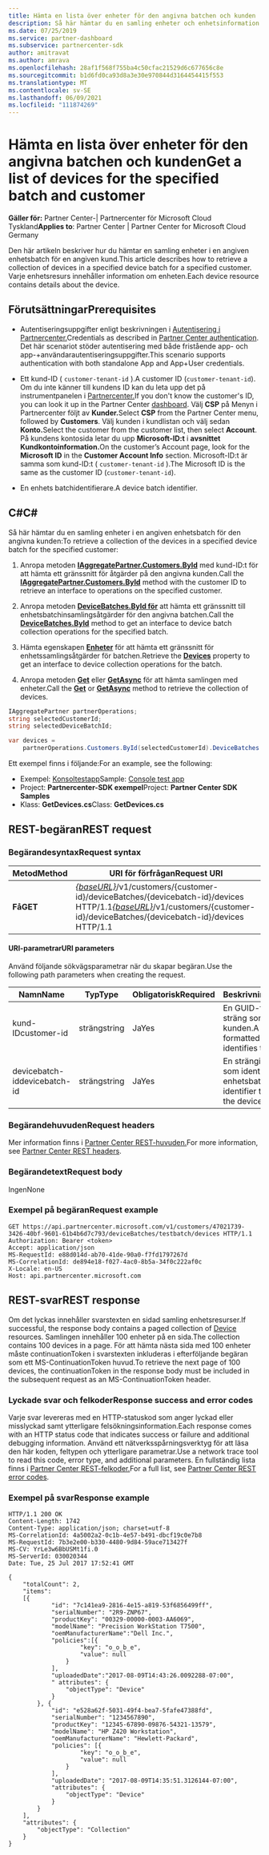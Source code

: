 ```yaml
---
title: Hämta en lista över enheter för den angivna batchen och kunden
description: Så här hämtar du en samling enheter och enhetsinformation i den angivna enhetsbatchen för en kund.
ms.date: 07/25/2019
ms.service: partner-dashboard
ms.subservice: partnercenter-sdk
author: amitravat
ms.author: amrava
ms.openlocfilehash: 28af1f568f755ba4c50cfac21529d6c677656c8e
ms.sourcegitcommit: b1d6fd0ca93d8a3e30e970844d3164454415f553
ms.translationtype: MT
ms.contentlocale: sv-SE
ms.lasthandoff: 06/09/2021
ms.locfileid: "111874269"
---
```

# <a name="get-a-list-of-devices-for-the-specified-batch-and-customer"></a><span data-ttu-id="33854-103">Hämta en lista över enheter för den angivna batchen och kunden</span><span class="sxs-lookup"><span data-stu-id="33854-103">Get a list of devices for the specified batch and customer</span></span>

<span data-ttu-id="33854-104">**Gäller för:** Partner Center-| Partnercenter för Microsoft Cloud Tyskland</span><span class="sxs-lookup"><span data-stu-id="33854-104">**Applies to**: Partner Center | Partner Center for Microsoft Cloud Germany</span></span>

<span data-ttu-id="33854-105">Den här artikeln beskriver hur du hämtar en samling enheter i en angiven enhetsbatch för en angiven kund.</span><span class="sxs-lookup"><span data-stu-id="33854-105">This article describes how to retrieve a collection of devices in a specified device batch for a specified customer.</span></span> <span data-ttu-id="33854-106">Varje enhetsresurs innehåller information om enheten.</span><span class="sxs-lookup"><span data-stu-id="33854-106">Each device resource contains details about the device.</span></span>

## <a name="prerequisites"></a><span data-ttu-id="33854-107">Förutsättningar</span><span class="sxs-lookup"><span data-stu-id="33854-107">Prerequisites</span></span>

- <span data-ttu-id="33854-108">Autentiseringsuppgifter enligt beskrivningen i [Autentisering i Partnercenter.](partner-center-authentication.md)</span><span class="sxs-lookup"><span data-stu-id="33854-108">Credentials as described in [Partner Center authentication](partner-center-authentication.md).</span></span> <span data-ttu-id="33854-109">Det här scenariot stöder autentisering med både fristående app- och app-+användarautentiseringsuppgifter.</span><span class="sxs-lookup"><span data-stu-id="33854-109">This scenario supports authentication with both standalone App and App+User credentials.</span></span>

- <span data-ttu-id="33854-110">Ett kund-ID ( `customer-tenant-id` ).</span><span class="sxs-lookup"><span data-stu-id="33854-110">A customer ID (`customer-tenant-id`).</span></span> <span data-ttu-id="33854-111">Om du inte känner till kundens ID kan du leta upp det på instrumentpanelen i [Partnercenter.](https://partner.microsoft.com/dashboard)</span><span class="sxs-lookup"><span data-stu-id="33854-111">If you don't know the customer's ID, you can look it up in the Partner Center [dashboard](https://partner.microsoft.com/dashboard).</span></span> <span data-ttu-id="33854-112">Välj **CSP** på Menyn i Partnercenter följt av **Kunder.**</span><span class="sxs-lookup"><span data-stu-id="33854-112">Select **CSP** from the Partner Center menu, followed by **Customers**.</span></span> <span data-ttu-id="33854-113">Välj kunden i kundlistan och välj sedan **Konto.**</span><span class="sxs-lookup"><span data-stu-id="33854-113">Select the customer from the customer list, then select **Account**.</span></span> <span data-ttu-id="33854-114">På kundens kontosida letar du upp **Microsoft-ID:t** i **avsnittet Kundkontoinformation.**</span><span class="sxs-lookup"><span data-stu-id="33854-114">On the customer’s Account page, look for the **Microsoft ID** in the **Customer Account Info** section.</span></span> <span data-ttu-id="33854-115">Microsoft-ID:t är samma som kund-ID:t ( `customer-tenant-id` ).</span><span class="sxs-lookup"><span data-stu-id="33854-115">The Microsoft ID is the same as the customer ID  (`customer-tenant-id`).</span></span>

- <span data-ttu-id="33854-116">En enhets batchidentifierare.</span><span class="sxs-lookup"><span data-stu-id="33854-116">A device batch identifier.</span></span>

## <a name="c"></a><span data-ttu-id="33854-117">C\#</span><span class="sxs-lookup"><span data-stu-id="33854-117">C\#</span></span>

<span data-ttu-id="33854-118">Så här hämtar du en samling enheter i en angiven enhetsbatch för den angivna kunden:</span><span class="sxs-lookup"><span data-stu-id="33854-118">To retrieve a collection of the devices in a specified device batch for the specified customer:</span></span>

1. <span data-ttu-id="33854-119">Anropa metoden [**IAggregatePartner.Customers.ById**](/dotnet/api/microsoft.store.partnercenter.customers.icustomercollection.byid) med kund-ID:t för att hämta ett gränssnitt för åtgärder på den angivna kunden.</span><span class="sxs-lookup"><span data-stu-id="33854-119">Call the [**IAggregatePartner.Customers.ById**](/dotnet/api/microsoft.store.partnercenter.customers.icustomercollection.byid) method with the customer ID to retrieve an interface to operations on the specified customer.</span></span>

2. <span data-ttu-id="33854-120">Anropa metoden [**DeviceBatches.ById för**](/dotnet/api/microsoft.store.partnercenter.devicesdeployment.idevicesbatchcollection.byid) att hämta ett gränssnitt till enhetsbatchinsamlingsåtgärder för den angivna batchen.</span><span class="sxs-lookup"><span data-stu-id="33854-120">Call the [**DeviceBatches.ById**](/dotnet/api/microsoft.store.partnercenter.devicesdeployment.idevicesbatchcollection.byid) method to get an interface to device batch collection operations for the specified batch.</span></span>

3. <span data-ttu-id="33854-121">Hämta egenskapen [**Enheter**](/dotnet/api/microsoft.store.partnercenter.devicesdeployment.idevicesbatch.devices) för att hämta ett gränssnitt för enhetssamlingsåtgärder för batchen.</span><span class="sxs-lookup"><span data-stu-id="33854-121">Retrieve the [**Devices**](/dotnet/api/microsoft.store.partnercenter.devicesdeployment.idevicesbatch.devices) property to get an interface to device collection operations for the batch.</span></span>

4. <span data-ttu-id="33854-122">Anropa metoden [**Get**](/dotnet/api/microsoft.store.partnercenter.devicesdeployment.idevicecollection.get) eller [**GetAsync**](/dotnet/api/microsoft.store.partnercenter.devicesdeployment.idevicecollection.getasync) för att hämta samlingen med enheter.</span><span class="sxs-lookup"><span data-stu-id="33854-122">Call the [**Get**](/dotnet/api/microsoft.store.partnercenter.devicesdeployment.idevicecollection.get) or [**GetAsync**](/dotnet/api/microsoft.store.partnercenter.devicesdeployment.idevicecollection.getasync) method to retrieve the collection of devices.</span></span>

``` csharp
IAggregatePartner partnerOperations;
string selectedCustomerId;
string selectedDeviceBatchId;

var devices =
    partnerOperations.Customers.ById(selectedCustomerId).DeviceBatches.ById(selectedDeviceBatchId).Devices.Get();
```

<span data-ttu-id="33854-123">Ett exempel finns i följande:</span><span class="sxs-lookup"><span data-stu-id="33854-123">For an example, see the following:</span></span>

- <span data-ttu-id="33854-124">Exempel: [Konsoltestapp](console-test-app.md)</span><span class="sxs-lookup"><span data-stu-id="33854-124">Sample: [Console test app](console-test-app.md)</span></span>
- <span data-ttu-id="33854-125">Project: **Partnercenter-SDK exempel**</span><span class="sxs-lookup"><span data-stu-id="33854-125">Project: **Partner Center SDK Samples**</span></span>
- <span data-ttu-id="33854-126">Klass: **GetDevices.cs**</span><span class="sxs-lookup"><span data-stu-id="33854-126">Class: **GetDevices.cs**</span></span>

## <a name="rest-request"></a><span data-ttu-id="33854-127">REST-begäran</span><span class="sxs-lookup"><span data-stu-id="33854-127">REST request</span></span>

### <a name="request-syntax"></a><span data-ttu-id="33854-128">Begärandesyntax</span><span class="sxs-lookup"><span data-stu-id="33854-128">Request syntax</span></span>

| <span data-ttu-id="33854-129">Metod</span><span class="sxs-lookup"><span data-stu-id="33854-129">Method</span></span>  | <span data-ttu-id="33854-130">URI för förfrågan</span><span class="sxs-lookup"><span data-stu-id="33854-130">Request URI</span></span>                                                                                                            |
|---------|------------------------------------------------------------------------------------------------------------------------|
| <span data-ttu-id="33854-131">**Få**</span><span class="sxs-lookup"><span data-stu-id="33854-131">**GET**</span></span> | <span data-ttu-id="33854-132">[*{baseURL}*](partner-center-rest-urls.md)/v1/customers/{customer-id}/deviceBatches/{devicebatch-id}/devices HTTP/1.1</span><span class="sxs-lookup"><span data-stu-id="33854-132">[*{baseURL}*](partner-center-rest-urls.md)/v1/customers/{customer-id}/deviceBatches/{devicebatch-id}/devices HTTP/1.1</span></span> |

#### <a name="uri-parameters"></a><span data-ttu-id="33854-133">URI-parametrar</span><span class="sxs-lookup"><span data-stu-id="33854-133">URI parameters</span></span>

<span data-ttu-id="33854-134">Använd följande sökvägsparametrar när du skapar begäran.</span><span class="sxs-lookup"><span data-stu-id="33854-134">Use the following path parameters when creating the request.</span></span>

| <span data-ttu-id="33854-135">Namn</span><span class="sxs-lookup"><span data-stu-id="33854-135">Name</span></span>           | <span data-ttu-id="33854-136">Typ</span><span class="sxs-lookup"><span data-stu-id="33854-136">Type</span></span>   | <span data-ttu-id="33854-137">Obligatorisk</span><span class="sxs-lookup"><span data-stu-id="33854-137">Required</span></span> | <span data-ttu-id="33854-138">Beskrivning</span><span class="sxs-lookup"><span data-stu-id="33854-138">Description</span></span>                                           |
|----------------|--------|----------|-------------------------------------------------------|
| <span data-ttu-id="33854-139">kund-ID</span><span class="sxs-lookup"><span data-stu-id="33854-139">customer-id</span></span>    | <span data-ttu-id="33854-140">sträng</span><span class="sxs-lookup"><span data-stu-id="33854-140">string</span></span> | <span data-ttu-id="33854-141">Ja</span><span class="sxs-lookup"><span data-stu-id="33854-141">Yes</span></span>      | <span data-ttu-id="33854-142">En GUID-formaterad sträng som identifierar kunden.</span><span class="sxs-lookup"><span data-stu-id="33854-142">A GUID-formatted string that identifies the customer.</span></span> |
| <span data-ttu-id="33854-143">devicebatch-id</span><span class="sxs-lookup"><span data-stu-id="33854-143">devicebatch-id</span></span> | <span data-ttu-id="33854-144">sträng</span><span class="sxs-lookup"><span data-stu-id="33854-144">string</span></span> | <span data-ttu-id="33854-145">Ja</span><span class="sxs-lookup"><span data-stu-id="33854-145">Yes</span></span>      | <span data-ttu-id="33854-146">En strängidentifierare som identifierar enhetsbatchen.</span><span class="sxs-lookup"><span data-stu-id="33854-146">A string identifier that identifies the device batch.</span></span> |

### <a name="request-headers"></a><span data-ttu-id="33854-147">Begärandehuvuden</span><span class="sxs-lookup"><span data-stu-id="33854-147">Request headers</span></span>

<span data-ttu-id="33854-148">Mer information finns i [Partner Center REST-huvuden.](headers.md)</span><span class="sxs-lookup"><span data-stu-id="33854-148">For more information, see [Partner Center REST headers](headers.md).</span></span>

### <a name="request-body"></a><span data-ttu-id="33854-149">Begärandetext</span><span class="sxs-lookup"><span data-stu-id="33854-149">Request body</span></span>

<span data-ttu-id="33854-150">Ingen</span><span class="sxs-lookup"><span data-stu-id="33854-150">None</span></span>

### <a name="request-example"></a><span data-ttu-id="33854-151">Exempel på begäran</span><span class="sxs-lookup"><span data-stu-id="33854-151">Request example</span></span>

```http
GET https://api.partnercenter.microsoft.com/v1/customers/47021739-3426-40bf-9601-61b4b6d7c793/deviceBatches/testbatch/devices HTTP/1.1
Authorization: Bearer <token>
Accept: application/json
MS-RequestId: e88d014d-ab70-41de-90a0-f7fd1797267d
MS-CorrelationId: de894e18-f027-4ac0-8b5a-34f0c222af0c
X-Locale: en-US
Host: api.partnercenter.microsoft.com
```

## <a name="rest-response"></a><span data-ttu-id="33854-152">REST-svar</span><span class="sxs-lookup"><span data-stu-id="33854-152">REST response</span></span>

<span data-ttu-id="33854-153">Om det lyckas innehåller svarstexten [](device-deployment-resources.md#device) en sidad samling enhetsresurser.</span><span class="sxs-lookup"><span data-stu-id="33854-153">If successful, the response body contains a paged collection of [Device](device-deployment-resources.md#device) resources.</span></span> <span data-ttu-id="33854-154">Samlingen innehåller 100 enheter på en sida.</span><span class="sxs-lookup"><span data-stu-id="33854-154">The collection contains 100 devices in a page.</span></span> <span data-ttu-id="33854-155">För att hämta nästa sida med 100 enheter måste continuationToken i svarstexten inkluderas i efterföljande begäran som ett MS-ContinuationToken huvud.</span><span class="sxs-lookup"><span data-stu-id="33854-155">To retrieve the next page of 100 devices, the continuationToken in the response body must be included in the subsequent request as an MS-ContinuationToken header.</span></span>

### <a name="response-success-and-error-codes"></a><span data-ttu-id="33854-156">Lyckade svar och felkoder</span><span class="sxs-lookup"><span data-stu-id="33854-156">Response success and error codes</span></span>

<span data-ttu-id="33854-157">Varje svar levereras med en HTTP-statuskod som anger lyckad eller misslyckad samt ytterligare felsökningsinformation.</span><span class="sxs-lookup"><span data-stu-id="33854-157">Each response comes with an HTTP status code that indicates success or failure and additional debugging information.</span></span> <span data-ttu-id="33854-158">Använd ett nätverksspårningsverktyg för att läsa den här koden, feltypen och ytterligare parametrar.</span><span class="sxs-lookup"><span data-stu-id="33854-158">Use a network trace tool to read this code, error type, and additional parameters.</span></span> <span data-ttu-id="33854-159">En fullständig lista finns i [Partner Center REST-felkoder.](error-codes.md)</span><span class="sxs-lookup"><span data-stu-id="33854-159">For a full list, see [Partner Center REST error codes](error-codes.md).</span></span>

### <a name="response-example"></a><span data-ttu-id="33854-160">Exempel på svar</span><span class="sxs-lookup"><span data-stu-id="33854-160">Response example</span></span>

```http
HTTP/1.1 200 OK
Content-Length: 1742
Content-Type: application/json; charset=utf-8
MS-CorrelationId: 4a5002a2-0c1b-4e57-b491-dbcf19c0e7b8
MS-RequestId: 7b3e2e00-b330-4480-9d84-59ace713427f
MS-CV: YrLe3w6BbUSMt1fi.0
MS-ServerId: 030020344
Date: Tue, 25 Jul 2017 17:52:41 GMT

{
    "totalCount": 2,
    "items":
    [{
            "id": "7c141ea9-2816-4e15-a819-53f6856499ff",
            "serialNumber": "2R9-ZNP67",
            "productKey": "00329-00000-0003-AA6069",
            "modelName": "Precision WorkStation T7500",
            "oemManufacturerName":"Dell Inc.",
            "policies":[{
                    "key": "o_o_b_e",
                    "value": null
                }
            ],
            "uploadedDate":"2017-08-09T14:43:26.0092288-07:00",
            " attributes": {
                "objectType": "Device"
            }
        }, {
            "id": "e528a62f-5031-49f4-bea7-5fafe47388fd",
            "serialNumber": "1234567890",
            "productKey": "12345-67890-09876-54321-13579",
            "modelName": "HP Z420 Workstation",
            "oemManufacturerName": "Hewlett-Packard",
            "policies": [{
                    "key": "o_o_b_e",
                    "value": null
                }
            ],
            "uploadedDate": "2017-08-09T14:35:51.3126144-07:00",
            "attributes": {
                "objectType": "Device"
            }
        }
    ],
    "attributes": {
        "objectType": "Collection"
    }
}
```
